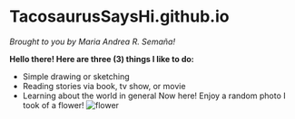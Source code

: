 # TacosaurusSaysHi.github.io
*Brought to you by Maria Andrea R. Semaña!*

**Hello there! Here are three (3) things I like to do:**
- Simple drawing or sketching
- Reading stories via book, tv show, or movie
- Learning about the world in general Now here! Enjoy a random photo I took of a flower! 
![flower](https://drive.google.com/drive/my-drive.jpg)
